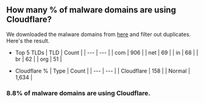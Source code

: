 ## How many % of malware domains are using Cloudflare?


We downloaded the malware domains from [here](https://urlhaus.abuse.ch) and filter out duplicates.
Here's the result.


[//]: # (start replacement)


- Top 5 TLDs
| TLD | Count |
| --- | --- |
| com | 906 |
| net | 69 |
| in | 68 |
| br | 62 |
| org | 51 |


- Cloudflare %
| Type | Count |
| --- | --- |
| Cloudflare | 158 |
| Normal | 1,634 |


### 8.8% of malware domains are using Cloudflare.